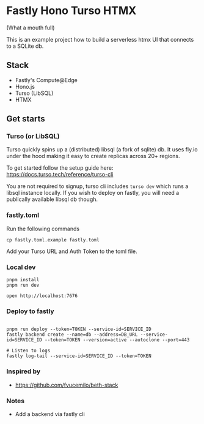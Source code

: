 # Fastly Hono Turso HTMX

(What a mouth full)

This is an example project how to build a serverless htmx UI that connects to a SQLite db.

## Stack

- Fastly's Compute@Edge
- Hono.js
- Turso (LibSQL)
- HTMX

## Get starts

### Turso (or LibSQL)

Turso quickly spins up a (distributed) libsql (a fork of sqlite) db. It uses fly.io under the hood making it easy to create replicas across 20+ regions.

To get started follow the setup guide here: https://docs.turso.tech/reference/turso-cli

You are not required to signup, turso cli includes `turso dev` which runs a libsql instance locally. If you wish to deploy on fastly, you will need a publically available libsql db though.

### fastly.toml

Run the following commands

```
cp fastly.toml.example fastly.toml
```

Add your Turso URL and Auth Token to the toml file.

### Local dev

```
pnpm install
pnpm run dev
```

```
open http://localhost:7676
```

### Deploy to fastly

```

pnpm run deploy --token=TOKEN --service-id=SERVICE_ID
fastly backend create --name=db --address=DB_URL --service-id=SERVICE_ID --token=TOKEN --version=active --autoclone --port=443

# Listen to logs
fastly log-tail --service-id=SERVICE_ID --token=TOKEN
```

### Inspired by

- https://github.com/fvucemilo/beth-stack

### Notes

- Add a backend via fastly cli
